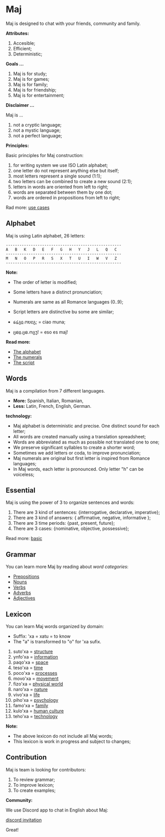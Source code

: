 # Maj

Maj is designed to chat with your friends, community and family.

**Attributes:**

1. Accesible;
2. Efficient;
3. Deterministic;

**Goals ...**

1. Maj is for study;
2. Maj is for games;
3. Maj is for family;
4. Maj is for friendship;
5. Maj is for entertainment;

**Disclaimer ...**

Maj is ...

1. not a cryptic language;
1. not a mystic language;
1. not a perfect language;

**Principles:**

Basic principles for Maj construction:

1. for writing system we use ISO Latin alphabet;
1. one letter do not represent anything else but itself;
1. most letters represent a single sound (1:1);
1. two letters can be combined to create a new sound (2:1);
1. letters in words are oriented from left to right;
1. words are separated between them by one dot;
1. words are ordered in propositions from left to right;

Rad more: [use cases](case.md)

## Alphabet

Maj is using Latin alphabet, 26 letters:
 
```
---------------------------------------------------
A   B   K   D   E   F   G   H   Y   J   L   Q   C
---------------------------------------------------
M   N   O   P   R   S   X   T   U   I   W   V   Z   
---------------------------------------------------
```
**Note:**

* The order of letter is modified;
* Some letters have a distinct pronunciation;
* Numerals are same as all Romance languages (0..9);
* Script letters are distinctive bu some are similar;

* ɕ໒გჲ.ოບჺგ;  = ciao muna;
* ცຣჲ.ცຣ.ოგງ! = eso es maj!

**Read more:** 

* [The alphabet](alphabet.md)
* [The numerals](numerals.md)
* [The script](script.md)

## Words

Maj is a compilation from 7 different languages.

* **More:** Spanish, Italian, Romanian, 
* **Less:** Latin, French, English, German.

**technology:**

* Maj alphabet is deterministic and precise. One distinct sound for each letter;
* All words are created manually using a translation spreadsheet;
* Words are abbreviated as much as possible not translated one to one;
* We preserve significant syllables to create a shorter word;
* Sometimes we add letters or coda, to improve pronunciation;
* Maj numerals are original but first letter is inspired from Romance languages;
* In Maj words, each letter is pronounced. Only letter "h" can be voiceless;

## Essential

Maj is using the power of 3 to organize sentences and words:

1. There are 3 kind of sentences: {interrogative, declarative, imperative};
1. There are 3 kind of answers: { affirmative, negative, informative };
1. There are 3 time periods: {past, present, future};
1. There are 3 cases: {nominative, objective, possessive};

Read more: [basic](basic.md)

## Grammar

You can learn more Maj by reading about _word categories_:

* [Prepositions](preposition.md)
* [Nouns](nouns.md)
* [Verbs](verbs.md)
* [Adverbs](adverbs.md)
* [Adjectives](adjectives.md)

## Lexicon

You can learn Maj words organized by domain:

* Suffix: 'xa  = xatu = to know
* The "a" is transformed to "o" for 'xa sufix.

1. suto'xa = [structure](words/structure.md)
1. ynfo'xa = [information](words/information.md)
1. paqo'xa = [space](words/space.md)
1. teso'xa = [time](words/time.md)
1. poco'xa = [processes](words/processes.md)
1. movo'xa = [movement](words/movement.md)
1. fizo'xa = [physical world](words/physical_world.md)
1. naro'xa = [nature](words/nature.md)
1. vivo'xa = [life](words/life.md)
1. piho'xa = [psychology](words/psychology.md)
1. famo'xa = [family](words/family.md)
1. kulo'xa = [human culture](words/human_culture.md)
1. teho'xa = [technology](words/technology.md)

**Note:**

* The above lexicon do not include all Maj words;
* This lexicon is work in progress and subject to changes;

## Contribution

Maj is team is looking for contributors:

1. To review grammar;
2. To improve lexicon;
3. To create examples;

**Community:**

We use Discord app to chat in English about Maj: 

[discord invitation](https://discord.gg/SRX3tse)

Great!